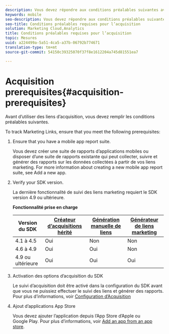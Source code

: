 ```yaml
---
description: Vous devez répondre aux conditions préalables suivantes avant d’utiliser les liens d’acquisition.
keywords: mobile
seo-description: Vous devez répondre aux conditions préalables suivantes avant d’utiliser les liens d’acquisition.
seo-title: Conditions préalables requises pour l’acquisition
solution: Marketing Cloud,Analytics
title: Conditions préalables requises pour l’acquisition
topic: Mesures
uuid: a224499a-5a51-4ca5-a37b-06792b774671
translation-type: tm+mt
source-git-commit: 54150c39325070f37f8e1612204a745d81551ea7

---
```



# Acquisition prerequisites{#acquisition-prerequisites}

Avant d’utiliser des liens d’acquisition, vous devez remplir les conditions préalables suivantes.

To track Marketing Links, ensure that you meet the following prerequisites:

1. Ensure that you have a mobile app report suite.

   Vous devez créer une suite de rapports d’applications mobiles ou disposer d’une suite de rapports existante qui peut collecter, suivre et générer des rapports sur les données collectées à partir de vos liens marketing. For more information about creating a new mobile app report suite, see Add a new app.[](/help/using/manage-apps/t-new-app.md)

1. Verify your SDK version.

   La dernière fonctionnalité de suivi des liens marketing requiert le SDK version 4.9 ou ultérieure.

   **Fonctionnalité prise en charge**

   | Version du SDK | [Créateur d’acquisitions hérité](/help/using/acquisition-main/c-marketing-links-builder/t-create-edit-adobe-links/c-use-legacy-acquisition-links/c-use-legacy-acquisition-links.md) | [Génération manuelle de liens](/help/using/acquisition-main/c-marketing-links-builder/acquisition-link-manual.md) | [Générateur de liens marketing](/help/using/acquisition-main/c-marketing-links-builder/c-marketing-links-builder.md) |
   |--- |--- |--- |--- |
   | 4.1 à 4.5 | Oui | Non | Non |
   | 4.6 à 4.9 | Oui | Oui | Non |
   | 4.9 ou ultérieure | Oui | Oui | Oui |

1. Activation des options d’acquisition du SDK

   Le suivi d’acquisition doit être activé dans la configuration du SDK avant que vous ne puissiez effectuer le suivi des liens et générer des rapports. Pour plus d’informations, voir [Configuration d’Acquisition](/help/using/acquisition-main/t-enable-acquisition.md) 

1. Ajout d’applications App Store

   Vous devez ajouter l’application depuis l’App Store d’Apple ou Google Play. Pour plus d’informations, voir [Add an app from an app store](/help/using/manage-apps/c-app-store/t-app-store-app.md).
